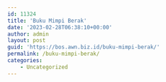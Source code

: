```yaml
---
id: 11324
title: 'Buku Mimpi Berak'
date: '2023-02-28T06:38:10+00:00'
author: admin
layout: post
guid: 'https://bos.awn.biz.id/buku-mimpi-berak/'
permalink: /buku-mimpi-berak/
categories:
    - Uncategorized
---
```


